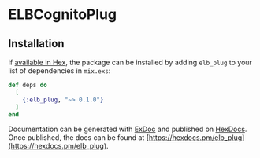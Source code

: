 # ELBCognitoPlug

## Installation

If [available in Hex](https://hex.pm/docs/publish), the package can be installed
by adding `elb_plug` to your list of dependencies in `mix.exs`:

```elixir
def deps do
  [
    {:elb_plug, "~> 0.1.0"}
  ]
end
```

Documentation can be generated with [ExDoc](https://github.com/elixir-lang/ex_doc)
and published on [HexDocs](https://hexdocs.pm). Once published, the docs can
be found at [https://hexdocs.pm/elb_plug](https://hexdocs.pm/elb_plug).

